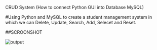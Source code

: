 CRUD System (How to connect Python GUI into Database MySQL)

#Using Python and MySQL to create a student management system in which we can Delete, Update, Search, Add, Selecet and Reset.

##SCROONSHOT

![output](https://user-images.githubusercontent.com/79502254/216714860-407adbbf-7260-40be-b5ae-cd65e4ee211e.PNG)



